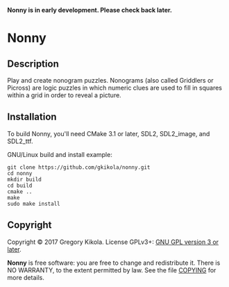 **Nonny is in early development. Please check back later.**

Nonny
=====

Description
-----------

Play and create nonogram puzzles. Nonograms (also called Griddlers or
Picross) are logic puzzles in which numeric clues are used to fill in
squares within a grid in order to reveal a picture.


Installation
------------

To build Nonny, you'll need CMake 3.1 or later, SDL2, SDL2_image, and
SDL2_ttf.

GNU/Linux build and install example:
```
git clone https://github.com/gkikola/nonny.git
cd nonny
mkdir build
cd build
cmake ..
make
sudo make install
```


Copyright
---------

Copyright &copy; 2017 Gregory Kikola. License GPLv3+: [GNU GPL version 3
or later](http://www.gnu.org/licenses/gpl.html).

**Nonny** is free software: you are free to change and redistribute it. There
is NO WARRANTY, to the extent permitted by law. See the file
[COPYING](COPYING) for more details.
